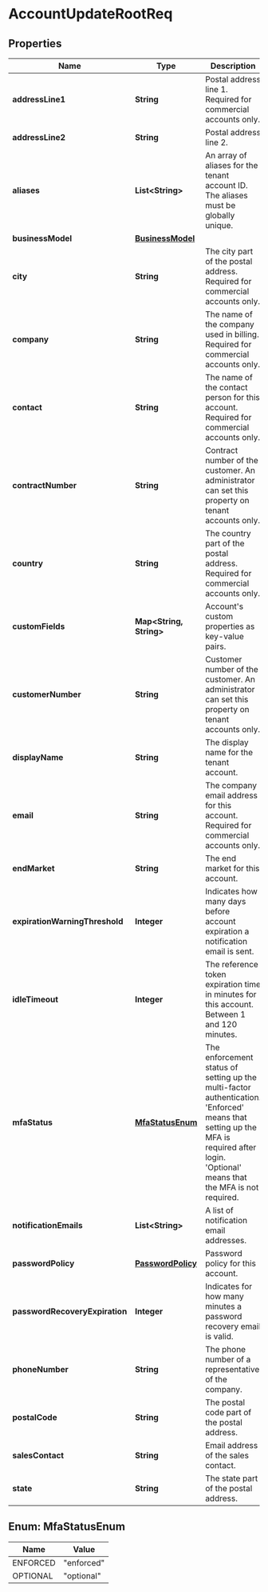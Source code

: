 
# AccountUpdateRootReq

## Properties
Name | Type | Description | Notes
------------ | ------------- | ------------- | -------------
**addressLine1** | **String** | Postal address line 1. Required for commercial accounts only. |  [optional]
**addressLine2** | **String** | Postal address line 2. |  [optional]
**aliases** | **List&lt;String&gt;** | An array of aliases for the tenant account ID. The aliases must be globally unique. |  [optional]
**businessModel** | [**BusinessModel**](BusinessModel.md) |  |  [optional]
**city** | **String** | The city part of the postal address. Required for commercial accounts only. |  [optional]
**company** | **String** | The name of the company used in billing. Required for commercial accounts only. |  [optional]
**contact** | **String** | The name of the contact person for this account. Required for commercial accounts only. |  [optional]
**contractNumber** | **String** | Contract number of the customer. An administrator can set this property on tenant accounts only. |  [optional]
**country** | **String** | The country part of the postal address. Required for commercial accounts only. |  [optional]
**customFields** | **Map&lt;String, String&gt;** | Account&#39;s custom properties as key-value pairs. |  [optional]
**customerNumber** | **String** | Customer number of the customer. An administrator can set this property on tenant accounts only. |  [optional]
**displayName** | **String** | The display name for the tenant account. |  [optional]
**email** | **String** | The company email address for this account. Required for commercial accounts only. |  [optional]
**endMarket** | **String** | The end market for this account. |  [optional]
**expirationWarningThreshold** | **Integer** | Indicates how many days before account expiration a notification email is sent. |  [optional]
**idleTimeout** | **Integer** | The reference token expiration time in minutes for this account. Between 1 and 120 minutes. |  [optional]
**mfaStatus** | [**MfaStatusEnum**](#MfaStatusEnum) | The enforcement status of setting up the multi-factor authentication. &#39;Enforced&#39; means that setting up the MFA is required after login. &#39;Optional&#39; means that the MFA is not required. |  [optional]
**notificationEmails** | **List&lt;String&gt;** | A list of notification email addresses. |  [optional]
**passwordPolicy** | [**PasswordPolicy**](PasswordPolicy.md) | Password policy for this account. |  [optional]
**passwordRecoveryExpiration** | **Integer** | Indicates for how many minutes a password recovery email is valid. |  [optional]
**phoneNumber** | **String** | The phone number of a representative of the company. |  [optional]
**postalCode** | **String** | The postal code part of the postal address. |  [optional]
**salesContact** | **String** | Email address of the sales contact. |  [optional]
**state** | **String** | The state part of the postal address. |  [optional]


<a name="MfaStatusEnum"></a>
## Enum: MfaStatusEnum
Name | Value
---- | -----
ENFORCED | &quot;enforced&quot;
OPTIONAL | &quot;optional&quot;



